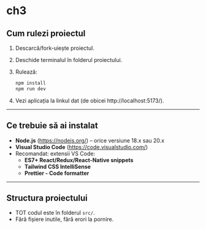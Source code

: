 # ch3

## Cum rulezi proiectul

1. Descarcă/fork-uiește proiectul.
2. Deschide terminalul în folderul proiectului.
3. Rulează:

   ```sh
   npm install
   npm run dev
   ```

4. Vezi aplicația la linkul dat (de obicei http://localhost:5173/).

---

## Ce trebuie să ai instalat

- **Node.js** (https://nodejs.org/) – orice versiune 18.x sau 20.x
- **Visual Studio Code** (https://code.visualstudio.com/)
- Recomandat: extensii VS Code:
  - **ES7+ React/Redux/React-Native snippets**
  - **Tailwind CSS IntelliSense**
  - **Prettier - Code formatter**

---

## Structura proiectului

- TOT codul este în folderul `src/`.
- Fără fișiere inutile, fără erori la pornire.